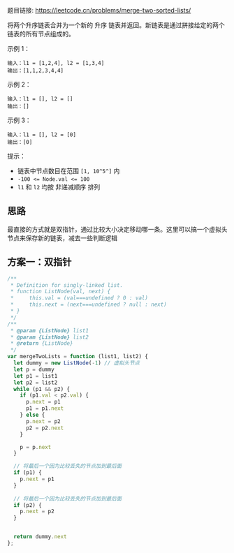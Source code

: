 题目链接: https://leetcode.cn/problems/merge-two-sorted-lists/


将两个升序链表合并为一个新的 升序 链表并返回。新链表是通过拼接给定的两个链表的所有节点组成的。 

示例 1：
```
输入：l1 = [1,2,4], l2 = [1,3,4]
输出：[1,1,2,3,4,4]
```
示例 2：
```
输入：l1 = [], l2 = []
输出：[]
```
示例 3：
```
输入：l1 = [], l2 = [0]
输出：[0]
```

提示：
- 链表中节点数目在范围 `[1, 10^5^]` 内
- `-100 <= Node.val <= 100`
- `l1` 和 `l2` 均按 非递减顺序 排列


## 思路
最直接的方式就是双指针，通过比较大小决定移动哪一条。这里可以搞一个虚拟头节点来保存新的链表，减去一些判断逻辑

## 方案一：双指针

```JavaScript
/**
 * Definition for singly-linked list.
 * function ListNode(val, next) {
 *     this.val = (val===undefined ? 0 : val)
 *     this.next = (next===undefined ? null : next)
 * }
 */
/**
 * @param {ListNode} list1
 * @param {ListNode} list2
 * @return {ListNode}
 */
var mergeTwoLists = function (list1, list2) {
  let dummy = new ListNode(-1) // 虚拟头节点
  let p = dummy
  let p1 = list1
  let p2 = list2
  while (p1 && p2) {
    if (p1.val < p2.val) {
      p.next = p1
      p1 = p1.next
    } else {
      p.next = p2
      p2 = p2.next
    }

    p = p.next
  }

  // 将最后一个因为比较丢失的节点加到最后面
  if (p1) {
    p.next = p1
  }
  
  // 将最后一个因为比较丢失的节点加到最后面
  if (p2) {
    p.next = p2
  }


  return dummy.next
};
```
